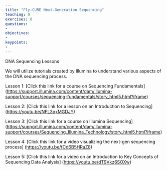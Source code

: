 ```yaml
---
title: "Fly-CURE Next-Generation Sequencing"
teaching: 0
exercises: 0
questions:
-
objectives:
-
keypoints:
- 
---
```


DNA Sequencing Lessons

We will utilize tutorials created by Illumina to understand various aspects of the DNA sequencing process.

Lesson 1: [Click this link for a course on Sequencing Fundamentals] (https://support.illumina.com/content/dam/illumina-support/courses/sequencing-fundamentals/story_html5.html?iframe)

Lesson 2: [Click this link for a lesson on an Introduction to Sequencing] (https://youtu.be/NFL3qxMGDJY)

Lesson 3: [Click this link for a course on Illumina Sequencing] (https://support.illumina.com/content/dam/illumina-support/courses/Sequencing_Illumina_Technology/story_html5.html?iframe)

Lesson 4: [Click this link for a video visualizing the next-gen sequencing process] (https://youtu.be/fCd6B5HRaZ8)

Lesson 5: [Click this link for a video on an Introduction to Key Concepts of Sequencing Data Analysis] (https://youtu.be/dT9Vkz6SOXw)
